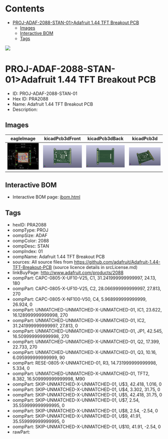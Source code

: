 



Contents
========

* [PROJ-ADAF-2088-STAN-01>Adafruit 1.44 TFT Breakout PCB](#proj-adaf-2088-stan-01adafruit-144-tft-breakout-pcb)
	* [Images](#images)
	* [Interactive BOM](#interactive-bom)
	* [Tags](#tags)
  
![][im]
# PROJ-ADAF-2088-STAN-01>Adafruit 1.44 TFT Breakout PCB

- ID: PROJ-ADAF-2088-STAN-01
- Hex ID: PRA2088
- Name: Adafruit 1.44 TFT Breakout PCB
- Description: 

## Images
  
  

|eagleImage|kicadPcb3dFront|kicadPcb3dBack|kicadPcb3d|
| :---: | :---: | :---: | :---: |
|[![eagleImage](eagleImage_140.png)](eagleImage_600.png)|[![kicadPcb3dFront](kicadPcb3dFront_140.png)](kicadPcb3dFront_600.png)|[![kicadPcb3dBack](kicadPcb3dBack_140.png)](kicadPcb3dBack_600.png)|[![kicadPcb3d](kicadPcb3d_140.png)](kicadPcb3d_600.png)|

## Interactive BOM

- Interactive BOM page: [ibom.html](kicad/bom/ibom.html)

## Tags

- hexID: PRA2088
- oompType: PROJ
- oompSize: ADAF
- oompColor: 2088
- oompDesc: STAN
- oompIndex: 01
- oompName: Adafruit 1.44 TFT Breakout PCB
- sources: All source files from https://github.com/adafruit/Adafruit-1.44-TFT-Breakout-PCB (source licence details in srcLicense.md)
- linkBuyPage: http://www.adafruit.com/products/2088
- oompPart: CAPC-0805-X-UF10-V25, C1, 31.241999999999997, 24.13, 180
- oompPart: CAPC-0805-X-UF10-V25, C2, 28.066999999999997, 27.813, 270
- oompPart: CAPC-0805-X-NF100-V50, C4, 5.968999999999999, 26.924, 0
- oompPart: UNMATCHED-UNMATCHED-X-UNMATCHED-01, IC1, 23.622, 16.128999999999998, 270
- oompPart: UNMATCHED-UNMATCHED-X-UNMATCHED-01, IC2, 31.241999999999997, 27.813, 0
- oompPart: UNMATCHED-UNMATCHED-X-UNMATCHED-01, JP1, 42.545, 16.509999999999998, 270
- oompPart: UNMATCHED-UNMATCHED-X-UNMATCHED-01, Q2, 17.399, 22.733, 270
- oompPart: UNMATCHED-UNMATCHED-X-UNMATCHED-01, Q3, 10.16, 6.095999999999999, 90
- oompPart: RESE-0805-X-UNMATCHED-01, R3, 14.731999999999998, 5.334, 0
- oompPart: UNMATCHED-UNMATCHED-X-UNMATCHED-01, TFT2, 8.382, 16.509999999999998, M90
- oompPart: SKIP-UNMATCHED-X-UNMATCHED-01, U$3, 42.418, 1.016, 0
- oompPart: SKIP-UNMATCHED-X-UNMATCHED-01, U$4, 3.302, 31.75, 0
- oompPart: SKIP-UNMATCHED-X-UNMATCHED-01, U$5, 42.418, 31.75, 0
- oompPart: SKIP-UNMATCHED-X-UNMATCHED-01, U$7, 2.54, 35.559999999999995, 0
- oompPart: SKIP-UNMATCHED-X-UNMATCHED-01, U$8, 2.54, -2.54, 0
- oompPart: SKIP-UNMATCHED-X-UNMATCHED-01, U$9, 41.91, 35.559999999999995, 0
- oompPart: SKIP-UNMATCHED-X-UNMATCHED-01, U$10, 41.91, -2.54, 0
- rawPart: 



[im]: kicadPcb3d_450.png
